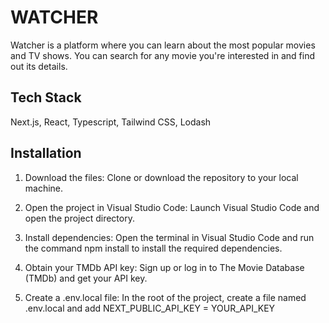 WATCHER
========================================================================================================================================
Watcher is a platform where you can learn about the most popular movies and TV shows. You can search for any movie you're interested in and find out its details.

## Tech Stack

Next.js, React, Typescript, Tailwind CSS, Lodash




## Installation

1. Download the files: Clone or download the repository to your local machine.

2. Open the project in Visual Studio Code: Launch Visual Studio Code and open the project directory.

3. Install dependencies: Open the terminal in Visual Studio Code and run the command npm install to install the required dependencies.

4. Obtain your TMDb API key: Sign up or log in to The Movie Database (TMDb) and get your API key.

5. Create a .env.local file: In the root of the project, create a file named .env.local and add NEXT_PUBLIC_API_KEY = YOUR_API_KEY
    
